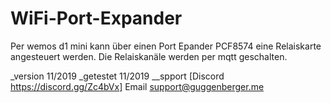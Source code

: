 # WiFi-Port-Expander

Per wemos d1 mini kann über einen Port Epander PCF8574 eine Relaiskarte angesteuert werden. Die Relaiskanäle werden per mqtt geschalten.

_version 11/2019
_getestet 11/2019
__spport [Discord https://discord.gg/Zc4bVx] Email support@guggenberger.me
